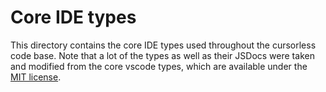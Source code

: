 # Core IDE types

This directory contains the core IDE types used throughout the cursorless code base. Note that a lot of the types as well as their JSDocs were taken and modified from the core vscode types, which are available under the [MIT license](https://github.com/microsoft/vscode/blob/main/LICENSE.txt).
